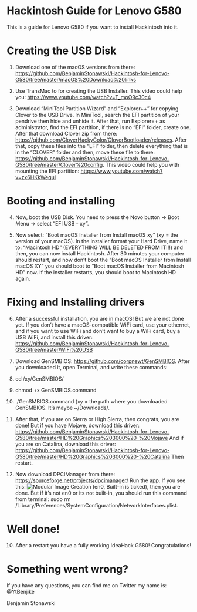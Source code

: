 # Hackintosh Guide for Lenovo G580

This is a guide for Lenovo G580 if you want to install Hackintosh into it.

# Creating the USB Disk

1.	Download one of the macOS versions from there: https://github.com/BenjaminStonawski/Hackintosh-for-Lenovo-G580/tree/master/macOS%20Download%20links

2.	Use TransMac to for creating the USB Installer. This video could help you: https://www.youtube.com/watch?v=T_moO9c30c4

3.	Download “MiniTool Partition Wizard” and “Explorer++” for copying Clover to the USB Drive. In MiniTool, search the EFI partition of your pendrive then hide and unhide it. After that, run Explorer++ as administrator, find the EFI partition, if there is no “EFI” folder, create one. After that download Clover zip from there: https://github.com/CloverHackyColor/CloverBootloader/releases. After that, copy these files into the “EFI” folder, then delete everything that is in the “CLOVER” folder and then, move these file to there: https://github.com/BenjaminStonawski/Hackintosh-for-Lenovo-G580/tree/master/Clover%20config. This video could help you with mounting the EFI partition: https://www.youtube.com/watch?v=zx6HKkWequI






# Booting and installing

4.	Now, boot the USB Disk. You need to press the Novo button -> Boot Menu -> select “EFI USB - xy”.

5.	Now select: “Boot macOS Installer from Install macOS xy” (xy = the version of your macOS). In the installer format your Hard Drive, name it to: “Macintosh HD” (EVERYTHING WILL BE DELETED FROM IT!!!) and then, you can now install Hackintosh. After 30 minutes your computer should restart, and now don’t boot the “Boot macOS Installer from Install macOS XY” you should boot to “Boot macOS Installer from Macintosh HD” now. If the installer restarts, you should boot to Macintosh HD again.

# Fixing and Installing drivers

6.	After a successful installation, you are in macOS! But we are not done yet. If you don’t have a macOS-compatible WiFi card, use your ethernet, and if you want to use WiFi and don’t want to buy a WiFi card, buy a USB WiFi, and install this driver: https://github.com/BenjaminStonawski/Hackintosh-for-Lenovo-G580/tree/master/WiFi%20USB


7.	Download GenSMBIOS: https://github.com/corpnewt/GenSMBIOS. After you downloaded it, open Terminal, and write these commands:
1.	cd /xy/GenSMBIOS/
2.	chmod +x GenSMBIOS.command
3.	./GenSMBIOS.command
          (xy = the path where you downloaded GenSMBIOS. It’s    maybe ~/Downloads/.

8.	After that, if you are on Sierra or High Sierra, then congrats, you are done! But if you have Mojave, download this driver: https://github.com/BenjaminStonawski/Hackintosh-for-Lenovo-G580/tree/master/HD%20Graphics%203000%20-%20Mojave
          And if you are on Catalina, download this driver:       https://github.com/BenjaminStonawski/Hackintosh-for-Lenovo-G580/tree/master/HD%20Graphics%203000%20-%20Catalina
Then restart.

9.	Now download DPCIManager from there: https://sourceforge.net/projects/dpcimanager/
Run the app. If you see this: 
![Modular Image Creation]( https://media.discordapp.net/attachments/697226271222005803/708379985718542456/unknown.png)
(en0, Built-in is ticked), then you are done. But if it’s not en0 or its not built-in, you should run this command from terminal: 
sudo rm /Library/Preferences/SystemConfiguration/NetworkInterfaces.plist.

# Well done!

10.	After a restart you have a fully working IdeaHack G580! Congratulations!

# Something went wrong?

If you have any questions, you can find me on Twitter my name is: @YtBenjike

Benjamin Stonawski 


